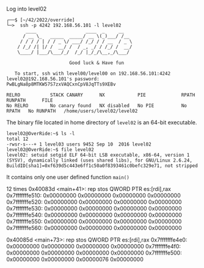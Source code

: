 Log into level02
```shell
┌──$ [~/42/2022/override]
└─>  ssh -p 4242 192.168.56.101 -l level02
	   ____                  ____  _     __
	  / __ \_   _____  _____/ __ \(_)___/ /__
	 / / / / | / / _ \/ ___/ /_/ / / __  / _ \
	/ /_/ /| |/ /  __/ /  / _, _/ / /_/ /  __/
	\____/ |___/\___/_/  /_/ |_/_/\__,_/\___/

                       Good luck & Have fun

   To start, ssh with level00/level00 on 192.168.56.101:4242
level02@192.168.56.101's password: PwBLgNa8p8MTKW57S7zxVAQCxnCpV8JqTTs9XEBv

RELRO           STACK CANARY      NX            PIE             RPATH      RUNPATH      FILE
No RELRO        No canary found   NX disabled   No PIE          No RPATH   No RUNPATH   /home/users/level02/level02
```
The binary file located in home directory of `level02` is an 64-bit executable.
```shell
level02@OverRide:~$ ls -l
total 12
-rwsr-s---+ 1 level03 users 9452 Sep 10  2016 level02
level02@OverRide:~$ file level02
level02: setuid setgid ELF 64-bit LSB executable, x86-64, version 1 (SYSV), dynamically linked (uses shared libs), for GNU/Linux 2.6.24, BuildID[sha1]=0xf639d5c443e6ff1c50a0f8393461c0befc329e71, not stripped
```
It contains only one user defined function `main()`




12 times
0x40083d <main+41>:  rep stos QWORD PTR es:[rdi],rax
0x7fffffffe510: 0x00000000      0x00000000      0x00000000      0x00000000
0x7fffffffe520: 0x00000000      0x00000000      0x00000000      0x00000000
0x7fffffffe530: 0x00000000      0x00000000      0x00000000      0x00000000
0x7fffffffe540: 0x00000000      0x00000000      0x00000000      0x00000000
0x7fffffffe550: 0x00000000      0x00000000      0x00000000      0x00000000
0x7fffffffe560: 0x00000000      0x00000000      0x00000000      0x00000000


0x40085d <main+73>:  rep stos QWORD PTR es:[rdi],rax
0x7fffffffe4e0: 0x00000000      0x00000000      0x00000000      0x00000000
0x7fffffffe4f0: 0x00000000      0x00000000      0x00000000      0x00000000
0x7fffffffe500: 0x00000000      0x00000000      0x00000076      0x00000000
